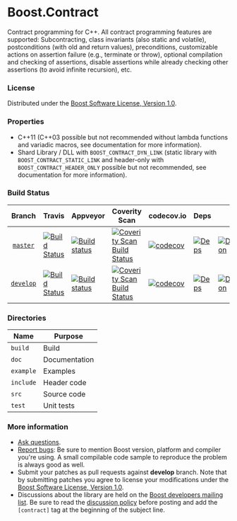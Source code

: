 Boost.Contract
==============

Contract programming for C++.
All contract programming features are supported: Subcontracting, class invariants (also static and volatile), postconditions (with old and return values), preconditions, customizable actions on assertion failure (e.g., terminate or throw), optional compilation and checking of assertions, disable assertions while already checking other assertions (to avoid infinite recursion), etc.

### License

Distributed under the [Boost Software License, Version 1.0](http://www.boost.org/LICENSE_1_0.txt).

### Properties

* C++11 (C++03 possible but not recommended without lambda functions and variadic macros, see documentation for more information).
* Shard Library / DLL with `BOOST_CONTRACT_DYN_LINK` (static library with `BOOST_CONTRACT_STATIC_LINK` and header-only with `BOOST_CONTRACT_HEADER_ONLY` possible but not recommended, see documentation for more information).

### Build Status

Branch          | Travis | Appveyor | Coverity Scan | codecov.io | Deps | Docs | Tests |
:-------------: | ------ | -------- | ------------- | ---------- | ---- | ---- | ----- |
[`master`](https://github.com/boostorg/contract/tree/master) | [![Build Status](https://travis-ci.com/boostorg/contract.svg?branch=master)](https://travis-ci.com/boostorg/contract) | [![Build status](https://ci.appveyor.com/api/projects/status/FILL-ME-IN/branch/master?svg=true)](https://ci.appveyor.com/project/lcaminiti/contract/branch/master) | [![Coverity Scan Build Status](https://scan.coverity.com/projects/18555/badge.svg)](https://scan.coverity.com/projects/boostorg-contract) | [![codecov](https://codecov.io/gh/boostorg/contract/branch/master/graph/badge.svg)](https://codecov.io/gh/boostorg/contract/branch/master)| [![Deps](https://img.shields.io/badge/deps-master-brightgreen.svg)](https://pdimov.github.io/boostdep-report/master/contract.html) | [![Documentation](https://img.shields.io/badge/docs-master-brightgreen.svg)](https://www.boost.org/doc/libs/master/libs/contract/doc/html/index.html) | [![Enter the Matrix](https://img.shields.io/badge/matrix-master-brightgreen.svg)](http://www.boost.org/development/tests/master/developer/contract.html)
[`develop`](https://github.com/boostorg/contract/tree/develop) | [![Build Status](https://travis-ci.com/boostorg/contract.svg?branch=develop)](https://travis-ci.com/boostorg/contract) | [![Build status](https://ci.appveyor.com/api/projects/status/FILL-ME-IN/branch/develop?svg=true)](https://ci.appveyor.com/project/lcaminiti/contract/branch/develop) | [![Coverity Scan Build Status](https://scan.coverity.com/projects/18555/badge.svg)](https://scan.coverity.com/projects/boostorg-contract) | [![codecov](https://codecov.io/gh/boostorg/contract/branch/develop/graph/badge.svg)](https://codecov.io/gh/boostorg/contract/branch/develop) | [![Deps](https://img.shields.io/badge/deps-develop-brightgreen.svg)](https://pdimov.github.io/boostdep-report/develop/contract.html) | [![Documentation](https://img.shields.io/badge/docs-develop-brightgreen.svg)](https://www.boost.org/doc/libs/develop/libs/contract/doc/html/index.html) | [![Enter the Matrix](https://img.shields.io/badge/matrix-develop-brightgreen.svg)](http://www.boost.org/development/tests/develop/developer/contract.html)

### Directories

| Name        | Purpose                        |
| ----------- | ------------------------------ |
| `build`     | Build                          |
| `doc`       | Documentation                  |
| `example`   | Examples                       |
| `include`   | Header code                    |
| `src`       | Source code                    |
| `test`      | Unit tests                     |

### More information

* [Ask questions](http://stackoverflow.com/questions/ask?tags=c%2B%2B,boost,boost-contract).
* [Report bugs](https://github.com/boostorg/contract/issues): Be sure to mention Boost version, platform and compiler you're using. A small compilable code sample to reproduce the problem is always good as well.
* Submit your patches as pull requests against **develop** branch. Note that by submitting patches you agree to license your modifications under the [Boost Software License, Version 1.0](http://www.boost.org/LICENSE_1_0.txt).
* Discussions about the library are held on the [Boost developers mailing list](http://www.boost.org/community/groups.html#main). Be sure to read the [discussion policy](http://www.boost.org/community/policy.html) before posting and add the `[contract]` tag at the beginning of the subject line.

